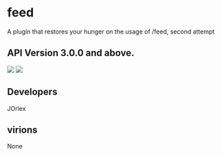 # feed
A plugin that restores your hunger on the usage of /feed, second attempt

## API Version 3.0.0 and above.

[![](https://poggit.pmmp.io/shield.state/Feed)](https://poggit.pmmp.io/p/Feed)
<a href="https://poggit.pmmp.io/p/Feed"><img src="https://poggit.pmmp.io/shield.state/Feed"></a>

## Developers
JOrlex

## virions
None
